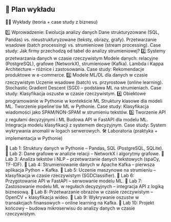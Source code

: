 
## 📖 Plan wykładu  
🧑‍🏫 Wykłady (teoria + case study z biznesu)

1️⃣ Wprowadzenie: Ewolucja analizy danych
Dane strukturyzowane (SQL, Pandas) vs. nieustrukturyzowane (teksty, obrazy, grafy).
Przetwarzanie wsadowe (batch processing) vs. strumieniowe (stream processing).
Case study: Jak firmy przechodzą od tabel do analizy strumieniowej?
2️⃣ Systemy przetwarzania danych w czasie rzeczywistym
Modele danych: relacyjne (PostgreSQL), grafowe (NetworkX), strumieniowe (Kafka).
Lambda i Kappa Architecture – różnice i zastosowania.
Case study: Rekomendacje produktowe w e-commerce.
3️⃣ Modele ML/DL dla danych w czasie rzeczywistym
Uczenie wsadowe (batch) vs. przyrostowe (online learning).
Stochastic Gradient Descent (SGD) – podstawa ML na strumieniach.
Case study: Klasyfikacja oszustw w czasie rzeczywistym.
4️⃣ Obiektowe programowanie w Pythonie w kontekście ML
Struktury klasowe dla modeli ML.
Tworzenie pipeline'ów ML w Pythonie.
Case study: Klasyfikacja wiadomości jako SPAM/NON-SPAM w strumieniu tekstów.
5️⃣ Tworzenie API z regułami decyzyjnymi i ML
Budowa API w FastAPI dla modelu ML.
Integracja modelu klasyfikacji z systemem decyzyjnym.
Case study: System wykrywania anomalii w logach serwerowych.
🛠 Laboratoria (praktyka + implementacja w Pythonie)

🔹 Lab 1: Struktury danych w Pythonie – Pandas, SQL (PostgreSQL, SQLite).
🔹 Lab 2: Dane grafowe w analizie relacji – NetworkX i algorytmy grafowe.
🔹 Lab 3: Analiza tekstów i NLP – przetwarzanie danych tekstowych (spaCy, TF-IDF).
🔹 Lab 4: Strumieniowanie danych w Apache Kafka – pierwsza aplikacja Python + Kafka.
🔹 Lab 5: Uczenie maszynowe na strumieniu – klasyfikacja w czasie rzeczywistym (SGDClassifier).
🔹 Lab 6: Przygotowanie API w FastAPI – serwowanie modelu ML.
🔹 Lab 7: Zastosowanie modelu ML w regułach decyzyjnych – integracja API z logiką biznesową.
🔹 Lab 8: Przetwarzanie obrazów w czasie rzeczywistym – OpenCV + klasyfikacja wideo.
🔹 Lab 9: Wykrywanie oszustw w transakcjach finansowych – online learning na Kafka.
🔹 Lab 10: Projekt końcowy – budowa mikroserwisu do analizy danych w czasie rzeczywistym.